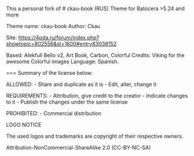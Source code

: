 This a personal fork of  # ckau-book (RUS)
Theme for Batocera >5.24 and more

Theme name:     ckau-book
Author:         Ckau

Site: https://4pda.ru/forum/index.php?showtopic=802556&st=1600#entry83038152

Based: Alekfull Bello v2, Art Book, Carbon, Colorful
Credits: Viking for the awesome Colorful images
Language: Spanish.

===
Summary of the license below:

ALLOWED: - Share and duplicate as it is - Edit, alter, change it

REQUIREMENTS: - Attribution, give credit to the creator - Indicate changes to it - Publish the changes under the same license

PROHIBITED: - Commercial distribution

LOGO NOTICE

The used logos and trademarks are copyright of their respective owners.

Attribution-NonCommercial-ShareAlike 2.0 (CC-BY-NC-SA)

